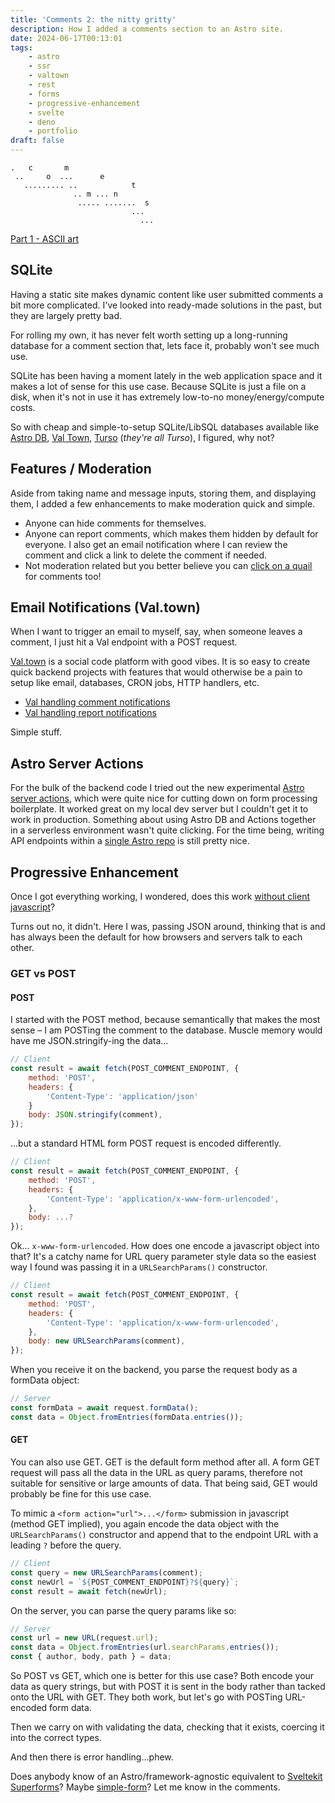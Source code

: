 ```yaml
---
title: 'Comments 2: the nitty gritty'
description: How I added a comments section to an Astro site.
date: 2024-06-17T00:13:01
tags:
    - astro
    - ssr
    - valtown
    - rest
    - forms
    - progressive-enhancement
    - svelte
    - deno
    - portfolio
draft: false
---
```


```
.   c       m
 ..     o  ...      e
   ......... ..            t
              .. m ... n
               ..... .......  s
                           ...
                             ...
```

[Part 1 - ASCII art](/blog/2024-06-comments)

## SQLite

Having a static site makes dynamic content like user submitted comments a bit more complicated. I've looked into ready-made solutions in the past, but they are largely pretty bad.

For rolling my own, it has never felt worth setting up a long-running database for a comment section that, lets face it, probably won't see much use.

SQLite has been having a moment lately in the web application space and it makes a lot of sense for this use case. Because SQLite is just a file on a disk, when it's not in use it has extremely low-to-no money/energy/compute costs.

So with cheap and simple-to-setup SQLite/LibSQL databases available like [Astro DB](https://astro.build/db/), [Val Town](https://www.val.town/), [Turso](https://turso.tech/) (_they're all Turso_), I figured, why not?

## Features / Moderation

Aside from taking name and message inputs, storing them, and displaying them, I added a few enhancements to make moderation quick and simple.

-   Anyone can hide comments for themselves.
-   Anyone can report comments, which makes them hidden by default for everyone. I also get an email notification where I can review the comment and click a link to delete the comment if needed.
-   Not moderation related but you better believe you can [click on a quail](/blog/2024-05-27-quail) for comments too!

## Email Notifications (Val.town)

When I want to trigger an email to myself, say, when someone leaves a comment, I just hit a Val endpoint with a POST request.

[Val.town](https://www.val.town/about) is a social code platform with good vibes. It is so easy to create quick backend projects with features that would otherwise be a pain to setup like email, databases, CRON jobs, HTTP handlers, etc.

-   [Val handling comment notifications](https://www.val.town/v/parkerdavis/newCommentNotification)
-   [Val handling report notifications](https://www.val.town/v/parkerdavis/reportCommentNotification)

Simple stuff.

## Astro Server Actions

For the bulk of the backend code I tried out the new experimental [Astro server actions](https://astro.build/blog/astro-480/#experimental-astro-actions), which were quite nice for cutting down on form processing boilerplate. It worked great on my local dev server but I couldn't get it to work in production. Something about using Astro DB and Actions together in a serverless environment wasn't quite clicking. For the time being, writing API endpoints within a [single Astro repo](https://github.com/parkerdavis1/agave-astro/tree/staging/src/pages/api/comments) is still pretty nice.

## Progressive Enhancement

Once I got everything working, I wondered, does this work [without client javascript](https://adamsilver.io/blog/javascript-isnt-always-available-and-its-not-the-users-fault/)?

Turns out no, it didn't. Here I was, passing JSON around, thinking that is and has always been the default for how browsers and servers talk to each other.

### GET vs POST

#### POST

I started with the POST method, because semantically that makes the most sense – I am POSTing the comment to the database. Muscle memory would have me JSON.stringify-ing the data...

```js
// Client
const result = await fetch(POST_COMMENT_ENDPOINT, {
    method: 'POST',
    headers: {
        'Content-Type': 'application/json'
    }
    body: JSON.stringify(comment),
});
```

...but a standard HTML form POST request is encoded differently.

```js {5,7}
// Client
const result = await fetch(POST_COMMENT_ENDPOINT, {
    method: 'POST',
    headers: {
        'Content-Type': 'application/x-www-form-urlencoded',
    },
    body: ...?
});
```

Ok... `x-www-form-urlencoded`. How does one encode a javascript object into that? It's a catchy name for URL query parameter style data so the easiest way I found was passing it in a `URLSearchParams()` constructor.

```js {7}
// Client
const result = await fetch(POST_COMMENT_ENDPOINT, {
    method: 'POST',
    headers: {
        'Content-Type': 'application/x-www-form-urlencoded',
    },
    body: new URLSearchParams(comment),
});
```

When you receive it on the backend, you parse the request body as a formData object:

```js
// Server
const formData = await request.formData();
const data = Object.fromEntries(formData.entries());
```

<!-- It feels strange to encode your body data with something called URLSearchParams, but hey, it works! -->

#### GET

You can also use GET. GET is the default form method after all. A form GET request will pass all the data in the URL as query params, therefore not suitable for sensitive or large amounts of data. That being said, GET would probably be fine for this use case.

To mimic a `<form action="url">...</form>` submission in javascript (method GET implied), you again encode the data object with the `URLSearchParams()` constructor and append that to the endpoint URL with a leading `?` before the query.

```js
// Client
const query = new URLSearchParams(comment);
const newUrl = `${POST_COMMENT_ENDPOINT}?${query}`;
const result = await fetch(newUrl);
```

On the server, you can parse the query params like so:

```js
// Server
const url = new URL(request.url);
const data = Object.fromEntries(url.searchParams.entries());
const { author, body, path } = data;
```

So POST vs GET, which one is better for this use case? Both encode your data as query strings, but with POST it is sent in the body rather than tacked onto the URL with GET. They both work, but let's go with POSTing URL-encoded form data.

Then we carry on with validating the data, checking that it exists, coercing it into the correct types.

And then there is error handling...phew.

Does anybody know of an Astro/framework-agnostic equivalent to [Sveltekit Superforms](https://superforms.rocks/)? Maybe [simple-form](https://simple-stack.dev/form/)? Let me know in the comments.

